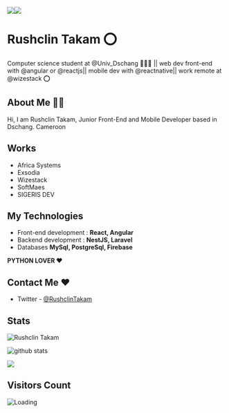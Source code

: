 <p>
  <a href="https://twitter.com/RushclinTakam" target="_blank" rel="noreferrer"><img
src="https://img.shields.io/twitter/follow/RushclinTakam?logo=twitter&style=for-the-badge&color=0891b2&labelColor=1c1917"
/></a><a href="https://www.github.com/Rushclin" target="_blank" rel="noreferrer"><img
src="https://img.shields.io/github/followers/Rushclin?logo=github&style=for-the-badge&color=0891b2&labelColor=1c1917" /></a>
</p>

# Rushclin Takam ⭕️

Computer science student at @Univ_Dschang 👨‍💻🚧 || web dev front-end with @angular or @reactjs|| mobile dev with @reactnative|| work remote at @wizestack ⭕

## About Me 🧑‍💻️

Hi, I am Rushclin Takam, Junior Front-End and Mobile Developer based in Dschang. Cameroon

## Works

- Africa Systems
- Exsodia
- Wizestack
- SoftMaes
- SIGERIS DEV

## My Technologies

- Front-end development : **React, Angular**
- Backend development : **NestJS, Laravel**
- Databases **MySql, PostgreSql, Firebase**

**PYTHON LOVER ♥️**

## Contact Me ♥️

- Twitter - [@RushclinTakam](https://twitter.com/RushclinTakam)


## Stats

<p><img align="center" src="https://github-readme-streak-stats.herokuapp.com/?user=Rushclin&theme=dark" alt="Rushclin Takam" /></p>

![github stats](https://github-readme-stats.vercel.app/api?username=Rushclin&show_icons=true)

<img src="https://github-readme-stats.vercel.app/api/top-langs/?username=Rushclin"></img>



## Visitors Count

<img align="left" src = "https://profile-counter.glitch.me/Rushclin/count.svg" alt ="Loading">

<br />
